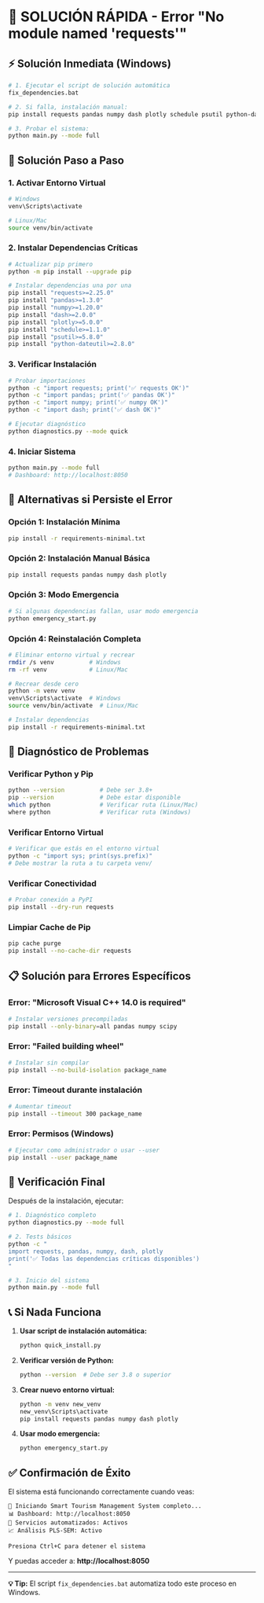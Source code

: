 # 🚨 SOLUCIÓN RÁPIDA - Error "No module named 'requests'"

## ⚡ Solución Inmediata (Windows)

```bash
# 1. Ejecutar el script de solución automática
fix_dependencies.bat

# 2. Si falla, instalación manual:
pip install requests pandas numpy dash plotly schedule psutil python-dateutil

# 3. Probar el sistema:
python main.py --mode full
```

## 🔧 Solución Paso a Paso

### 1. **Activar Entorno Virtual**
```bash
# Windows
venv\Scripts\activate

# Linux/Mac  
source venv/bin/activate
```

### 2. **Instalar Dependencias Críticas**
```bash
# Actualizar pip primero
python -m pip install --upgrade pip

# Instalar dependencias una por una
pip install "requests>=2.25.0"
pip install "pandas>=1.3.0" 
pip install "numpy>=1.20.0"
pip install "dash>=2.0.0"
pip install "plotly>=5.0.0"
pip install "schedule>=1.1.0"
pip install "psutil>=5.8.0"
pip install "python-dateutil>=2.8.0"
```

### 3. **Verificar Instalación**
```bash
# Probar importaciones
python -c "import requests; print('✅ requests OK')"
python -c "import pandas; print('✅ pandas OK')"
python -c "import numpy; print('✅ numpy OK')"
python -c "import dash; print('✅ dash OK')"

# Ejecutar diagnóstico
python diagnostics.py --mode quick
```

### 4. **Iniciar Sistema**
```bash
python main.py --mode full
# Dashboard: http://localhost:8050
```

## 🔧 Alternativas si Persiste el Error

### Opción 1: Instalación Mínima
```bash
pip install -r requirements-minimal.txt
```

### Opción 2: Instalación Manual Básica  
```bash
pip install requests pandas numpy dash plotly
```

### Opción 3: Modo Emergencia
```bash
# Si algunas dependencias fallan, usar modo emergencia
python emergency_start.py
```

### Opción 4: Reinstalación Completa
```bash
# Eliminar entorno virtual y recrear
rmdir /s venv          # Windows
rm -rf venv            # Linux/Mac

# Recrear desde cero
python -m venv venv
venv\Scripts\activate  # Windows
source venv/bin/activate  # Linux/Mac

# Instalar dependencias
pip install -r requirements-minimal.txt
```

## 🐛 Diagnóstico de Problemas

### Verificar Python y Pip
```bash
python --version          # Debe ser 3.8+
pip --version             # Debe estar disponible
which python              # Verificar ruta (Linux/Mac)
where python              # Verificar ruta (Windows)
```

### Verificar Entorno Virtual
```bash
# Verificar que estás en el entorno virtual
python -c "import sys; print(sys.prefix)"
# Debe mostrar la ruta a tu carpeta venv/
```

### Verificar Conectividad
```bash
# Probar conexión a PyPI
pip install --dry-run requests
```

### Limpiar Cache de Pip
```bash
pip cache purge
pip install --no-cache-dir requests
```

## 📋 Solución para Errores Específicos

### Error: "Microsoft Visual C++ 14.0 is required"
```bash
# Instalar versiones precompiladas
pip install --only-binary=all pandas numpy scipy
```

### Error: "Failed building wheel"
```bash
# Instalar sin compilar
pip install --no-build-isolation package_name
```

### Error: Timeout durante instalación
```bash
# Aumentar timeout
pip install --timeout 300 package_name
```

### Error: Permisos (Windows)
```bash
# Ejecutar como administrador o usar --user
pip install --user package_name
```

## 🚀 Verificación Final

Después de la instalación, ejecutar:

```bash
# 1. Diagnóstico completo
python diagnostics.py --mode full

# 2. Tests básicos  
python -c "
import requests, pandas, numpy, dash, plotly
print('✅ Todas las dependencias críticas disponibles')
"

# 3. Inicio del sistema
python main.py --mode full
```

## 📞 Si Nada Funciona

1. **Usar script de instalación automática:**
   ```bash
   python quick_install.py
   ```

2. **Verificar versión de Python:**
   ```bash
   python --version  # Debe ser 3.8 o superior
   ```

3. **Crear nuevo entorno virtual:**
   ```bash
   python -m venv new_venv
   new_venv\Scripts\activate
   pip install requests pandas numpy dash plotly
   ```

4. **Usar modo emergencia:**
   ```bash
   python emergency_start.py
   ```

## ✅ Confirmación de Éxito

El sistema está funcionando correctamente cuando veas:

```
🚀 Iniciando Smart Tourism Management System completo...
📊 Dashboard: http://localhost:8050
🤖 Servicios automatizados: Activos
📈 Análisis PLS-SEM: Activo

Presiona Ctrl+C para detener el sistema
```

Y puedas acceder a: **http://localhost:8050**

---

**💡 Tip:** El script `fix_dependencies.bat` automatiza todo este proceso en Windows.
